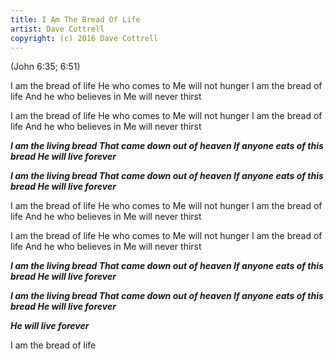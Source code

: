 ```yaml
---
title: I Am The Bread Of Life
artist: Dave Cottrell
copyright: (c) 2016 Dave Cottrell
---
```

   (John 6:35; 6:51)


I am the bread of life
He who comes to Me
  will not hunger
I am the bread of life
And he who believes in Me
  will never thirst

I am the bread of life
He who comes to Me
  will not hunger
I am the bread of life
And he who believes in Me
  will never thirst

 ***I am the living bread
  That came down out of heaven
  If anyone eats of this bread
  He will live forever***

 ***I am the living bread
  That came down out of heaven
  If anyone eats of this bread
  He will live forever***

I am the bread of life
He who comes to Me
  will not hunger
I am the bread of life
And he who believes in Me
  will never thirst

I am the bread of life
He who comes to Me
  will not hunger
I am the bread of life
And he who believes in Me
  will never thirst

 ***I am the living bread
  That came down out of heaven
  If anyone eats of this bread
  He will live forever***

 ***I am the living bread
  That came down out of heaven
  If anyone eats of this bread
  He will live forever***

 ***He will live forever***

I am the bread of life